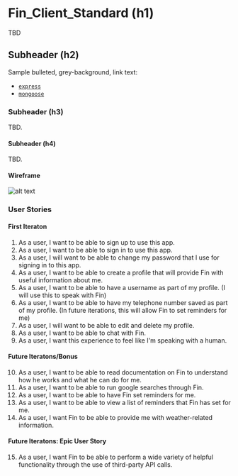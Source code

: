 # Fin_Client_Standard (h1)

TBD

## Subheader (h2)

Sample bulleted, grey-background, link text:

-   [`express`](http://expressjs.com/)
-   [`mongoose`](http://mongoosejs.com/)

### Subheader (h3)

TBD.

#### Subheader (h4)

TBD.

#### Wireframe

![alt text](https://imgur.com/6qgSl3g.jpg)

### User Stories

#### First Iteraton
1. As a user, I want to be able to sign up to use this app.
2. As a user, I want to be able to sign in to use this app.
3. As a user, I will want to be able to change my password that I use for signing in to this app.
4. As a user, I want to be able to create a profile that will provide Fin with useful information about me.
5. As a user, I want to be able to have a username as part of my profile. (I will use this to speak with Fin)
6. As a user, I want to be able to have my telephone number saved as part of my profile. (In future iterations, this will allow Fin to set reminders for me)
7. As a user, I will want to be able to edit and delete my profile.
8. As a user, I want to be able to chat with Fin.
9. As a user, I want this experience to feel like I'm speaking with a human.

#### Future Iteratons/Bonus
10. As a user, I want to be able to read documentation on Fin to understand how he works and what he can do for me.
11. As a user, I want to be able to run google searches through Fin.
12. As a user, I want to be able to have Fin set reminders for me.
13. As a user, I want to be able to view a list of reminders that Fin has set for me.
14. As a user, I want Fin to be able to provide me with weather-related information.

#### Future Iteratons: Epic User Story
15. As a user, I want Fin to be able to perform a wide variety of helpful functionality through the use of third-party API calls.
